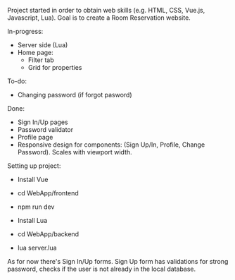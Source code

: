Project started in order to obtain web skills (e.g. HTML, CSS, Vue.js, Javascript, Lua).
Goal is to create a Room Reservation website.

In-progress:
  - Server side (Lua)
  - Home page:
      - Filter tab
      - Grid for properties

To-do:
  - Changing password (if forgot pasword)

Done:
  - Sign In/Up pages
  - Password validator
  - Profile page
  - Responsive design for components: (Sign Up/In, Profile, Change Password). Scales with viewport width.

Setting up project:
  - Install Vue
  - cd WebApp/frontend
  - npm run dev

  - Install Lua
  - cd WebApp/backend
  - lua server.lua

As for now there's Sign In/Up forms. Sign Up form has validations for strong password,
checks if the user is not already in the local database.
